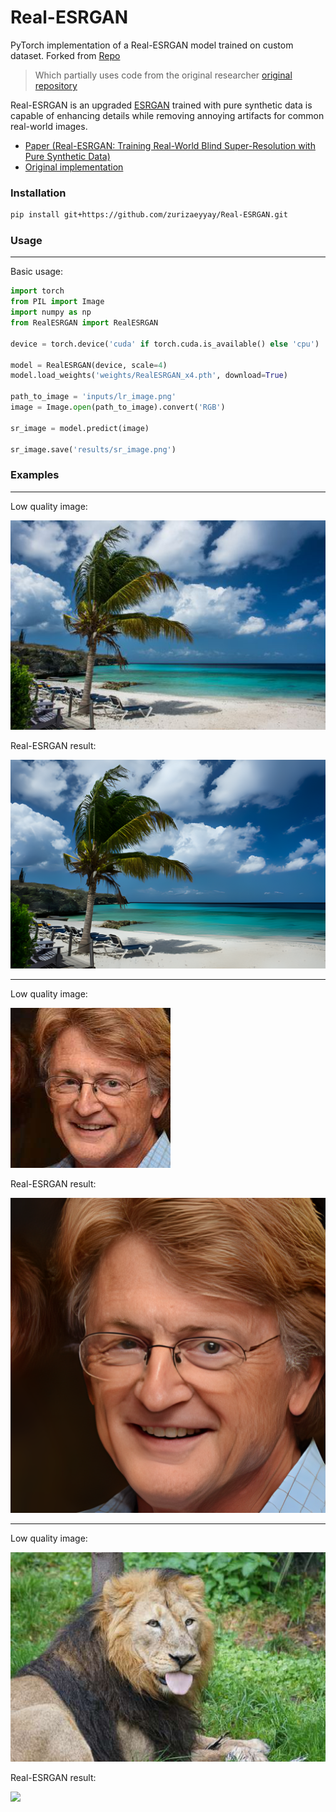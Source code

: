 # Real-ESRGAN
PyTorch implementation of a Real-ESRGAN model trained on custom dataset. Forked from [Repo](https://github.com/ai-forever/Real-ESRGAN)

> Which partially uses code from the original researcher [original repository](https://github.com/xinntao/Real-ESRGAN)

Real-ESRGAN is an upgraded [ESRGAN](https://arxiv.org/abs/1809.00219) trained with pure synthetic data is capable of enhancing details while removing annoying artifacts for common real-world images. 

- [Paper (Real-ESRGAN: Training Real-World Blind Super-Resolution with Pure Synthetic Data)](https://arxiv.org/abs/2107.10833)
- [Original implementation](https://github.com/xinntao/Real-ESRGAN)

### Installation

```bash
pip install git+https://github.com/zurizaeyyay/Real-ESRGAN.git
```

### Usage

---

Basic usage:

```python
import torch
from PIL import Image
import numpy as np
from RealESRGAN import RealESRGAN

device = torch.device('cuda' if torch.cuda.is_available() else 'cpu')

model = RealESRGAN(device, scale=4)
model.load_weights('weights/RealESRGAN_x4.pth', download=True)

path_to_image = 'inputs/lr_image.png'
image = Image.open(path_to_image).convert('RGB')

sr_image = model.predict(image)

sr_image.save('results/sr_image.png')
```

### Examples

---

Low quality image:

![](examples/inputs/lr_image.png)

Real-ESRGAN result:

![](examples/results/sr_image.png)

---

Low quality image:

![](examples/inputs/lr_face.png)

Real-ESRGAN result:

![](examples/results/sr_face.png)

---

Low quality image:

![](examples/inputs/lr_lion.png)

Real-ESRGAN result:

![](examples/results/sr_lion.png)
